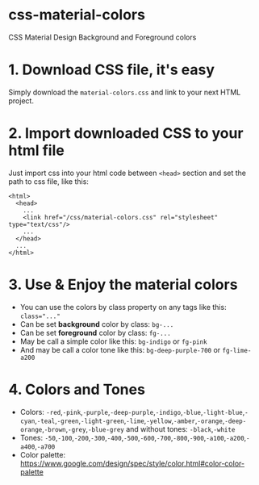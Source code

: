 # css-material-colors
CSS Material Design Background and Foreground colors

# 1. Download CSS file, it's easy
Simply download the `material-colors.css` and link to your next HTML project.

# 2. Import downloaded CSS to your html file
Just import css into your html code between `<head>` section and set the path to css file, like this:
```
<html>
  <head>
    ...
    <link href="/css/material-colors.css" rel="stylesheet" type="text/css"/>
    ...
  </head>
  ...
</html>
```

# 3. Use & Enjoy the material colors
- You can use the colors by class property on any tags like this: `class="..."`
- Can be set **background** color by class: `bg-...`
- Can be set **foreground** color by class: `fg-...`
- May be call a simple color like this: `bg-indigo` or `fg-pink`
- And may be call a color tone  like this: `bg-deep-purple-700` or `fg-lime-a200`
 
# 4. Colors and Tones
- Colors: `-red`,`-pink`,`-purple`,`-deep-purple`,`-indigo`,`-blue`,`-light-blue`,`-cyan`,`-teal`,`-green`,`-light-green`,`-lime`,`-yellow`,`-amber`,`-orange`,`-deep-orange`,`-brown`,`-grey`,`-blue-grey` and without tones: `-black`,`-white`
- Tones: `-50`,`-100`,`-200`,`-300`,`-400`,`-500`,`-600`,`-700`,`-800`,`-900`,`-a100`,`-a200`,`-a400`,`-a700`
- Color palette: https://www.google.com/design/spec/style/color.html#color-color-palette
